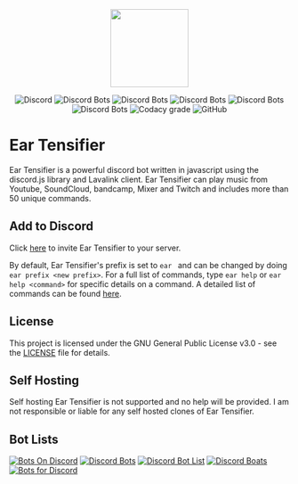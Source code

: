 <div align="center">
    <img src="https://eartensifier.net/images/eartensifier.png" width="140px" height="140px" /><br>
</div>

<div align="center">

![Discord](https://img.shields.io/discord/473426453204172811?color=7289DA)
![Discord Bots](https://botlist.space/bot/472714545723342848/badge?property=status&style=flat&color=brightgreen)
![Discord Bots](https://botlist.space/bot/472714545723342848/badge?property=servers&style=flat&color=9cf)
![Discord Bots](https://botlist.space/bot/472714545723342848/badge?property=shards&style=flat&color=9cf)
![Discord Bots](https://botlist.space/bot/472714545723342848/badge?property=library&style=flat&color=informational)
![Discord Bots](https://botlist.space/bot/472714545723342848/badge?property=owner&style=flat&color=informational)
![Codacy grade](https://img.shields.io/codacy/grade/dd4942f55f7447b8976e82b653f8518c)
![GitHub](https://img.shields.io/github/license/Tetracyl/EarTensifier)

</div>

<h1>Ear Tensifier</h1>

Ear Tensifier is a powerful discord bot written in javascript using the discord.js library and Lavalink client. Ear Tensifier can play music from Youtube, SoundCloud, bandcamp, Mixer and Twitch and includes more than 50 unique commands.

## Add to Discord
Click [here](https://eartensifier.net/invite) to invite Ear Tensifier to your server. 

By default, Ear Tensifier's prefix is set to `ear `  and can be changed by doing `ear prefix <new prefix>`. For a full list of commands, type `ear help` or `ear help <command>` for specific details on a command. A detailed list of commands can be found [here](https://eartensifier.net/commands).

## License
This project is licensed under the GNU General Public License v3.0 - see the [LICENSE](LICENSE) file for details.

## Self Hosting
Self hosting Ear Tensifier is not supported and no help will be provided. I am not responsible or liable for any self hosted clones of Ear Tensifier.

## Bot Lists
[![Bots On Discord](https://bots.ondiscord.xyz/bots/472714545723342848/embed?theme=dark&showGuilds=true)](https://bots.ondiscord.xyz/bots/472714545723342848)
[![Discord Bots](https://top.gg/api/widget/472714545723342848.svg)](https://top.gg/bot/472714545723342848)
[![Discord Bot List](https://discordbotlist.com/api/bots/ear-tensifier/widget)](https://discordbotlist.com/bots/ear-tensifier)
[![Discord Boats](https://discord.boats/api/widget/472714545723342848)](https://discord.boats/bot/472714545723342848)
[![Bots for Discord](https://botsfordiscord.com/api/bot/472714545723342848/widget)](https://botsfordiscord.com/bots/472714545723342848)
